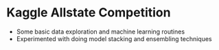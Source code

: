 # Kaggle Allstate Competition

* Some basic data exploration and machine learning routines
* Experimented with doing model stacking and ensembling techniques
